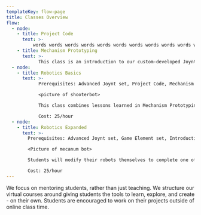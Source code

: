 ```yaml
---
templateKey: flow-page
title: Classes Overview
flow:
  - node:
    - title: Project Code
      text: >-
          words words words words words words words words words words words words words words words words words words words words
    - title: Mechanism Prototyping
      text: >-
            This class is an introduction to our custom-developed Joynt build system, which Aurum uses for all hardware projects. In it, students will work their way up from building simple joints and hinges to creating a desktop-scale catapult and trebuchet!
  - node:
    - title: Robotics Basics
      text: >-
            Prerequisites: Advanced Joynt set, Project Code, Mechanism Prototyping

            <picture of shooterbot>

            This class combines lessons learned in Mechanism Prototyping and Project Code to animate and control mechanical creations. Students will use Joynt to construct a six-wheeled drivebase and Android Studio to program it. We will then build and test a wiffle-ball shooting mechanism, and finally mount it to the drivebase.

            Cost: 25/hour
  - node:
    - title: Robotics Expanded
      text: >-
        Prerequisites: Advanced Joynt set, Game Element set, Introduction to Robotics

        <Picture of mecanum bot>

        Students will modify their robots themselves to complete one of three challenges, chosen by the student: constructing a tower, distinguishing a random pattern and responding to it, and <something that combines programming and building>.

        Cost: 25/hour
---
```


We focus on mentoring students, rather than just teaching. We structure our virtual courses around giving students the tools to learn, explore, and create - on their own. Students are encouraged to work on their projects outside of online class time. 